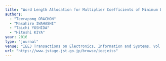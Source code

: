 ```yaml
---
title: "Word Length Allocation for Multiplier Coefficients of Minimum Lifting Non-Separable 2D Wavelet Transform"
authors:
  - "Teerapong ORACHON"
  - "Masahiro IWAHASHI"
  - "Taichi YOSHIDA"
  - "Hitoshi KIYA"
year: 2016
type: "journal"
venue: "IEEJ Transactions on Electronics, Information and Systems, Vol. 136, No. 9, 2016-09-01."
url: "https://www.jstage.jst.go.jp/browse/ieejeiss"
---
```

